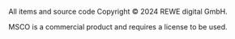 All items and source code Copyright © 2024 REWE digital GmbH.

MSCO is a commercial product and requires a license to be used.
